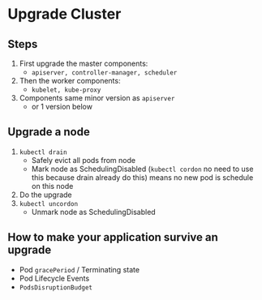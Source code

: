 # Upgrade Cluster
## Steps
1. First upgrade the master components:
	- `apiserver, controller-manager, scheduler`
2. Then the worker components:
	- `kubelet, kube-proxy`
3. Components same minor version as `apiserver`
	- or 1 version below
## Upgrade a node
1. `kubectl drain`
	- Safely evict all pods from node
	- Mark node as SchedulingDisabled (`kubectl cordon` no need to use this because drain already do this) means no new pod is schedule on this node
2. Do the upgrade
3. `kubectl uncordon`
	- Unmark node as SchedulingDisabled
## How to make your application survive an upgrade
- Pod `gracePeriod` / Terminating state
- Pod Lifecycle Events
- `PodsDisruptionBudget`
